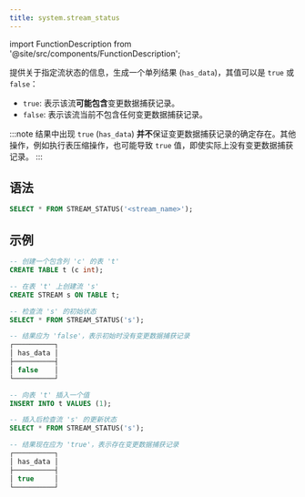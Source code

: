 ```yaml
---
title: system.stream_status
---
```

import FunctionDescription from '@site/src/components/FunctionDescription';

<FunctionDescription description="引入或更新: v1.2.225"/>

提供关于指定流状态的信息，生成一个单列结果 (`has_data`)，其值可以是 `true` 或 `false`：

- `true`: 表示该流**可能包含**变更数据捕获记录。
- `false`: 表示该流当前不包含任何变更数据捕获记录。

:::note
结果中出现 `true` (`has_data`) **并不**保证变更数据捕获记录的确定存在。其他操作，例如执行表压缩操作，也可能导致 `true` 值，即使实际上没有变更数据捕获记录。
:::

## 语法

```sql
SELECT * FROM STREAM_STATUS('<stream_name>');
```

## 示例

```sql
-- 创建一个包含列 'c' 的表 't'
CREATE TABLE t (c int);

-- 在表 't' 上创建流 's'
CREATE STREAM s ON TABLE t;

-- 检查流 's' 的初始状态
SELECT * FROM STREAM_STATUS('s');

-- 结果应为 'false'，表示初始时没有变更数据捕获记录
┌──────────┐
│ has_data │
├──────────┤
│ false    │
└──────────┘

-- 向表 't' 插入一个值
INSERT INTO t VALUES (1);

-- 插入后检查流 's' 的更新状态
SELECT * FROM STREAM_STATUS('s');

-- 结果现在应为 'true'，表示存在变更数据捕获记录
┌──────────┐
│ has_data │
├──────────┤
│ true     │
└──────────┘
```